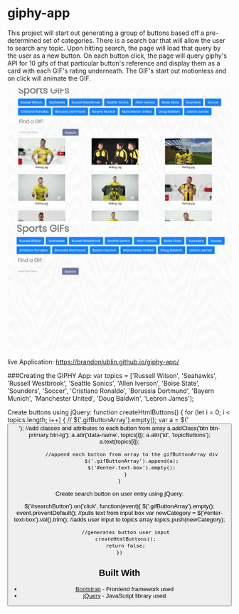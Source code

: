 # giphy-app

This project will start out generating a group of buttons based off a pre-determined set of categories. There is a search bar that will allow the user to search any topic. Upon hitting search, the page will load that query by the user as a new button.
On each button click, the page will query giphy's API for 10 gifs of that particular button's reference and display them as a card with each GIF's rating underneath. The GIF's start out motionless and on click will animate the GIF.



<img src='assets/images/post-click.png'>


<img src='assets/images/initial.png'>


live Application: https://brandonlublin.github.io/giphy-app/




###Creating the GIPHY App:
var topics = ['Russell Wilson', 'Seahawks', 'Russell Westbrook', 'Seattle Sonics', 'Allen Iverson', 'Boise State', 'Sounders', 'Soccer', 'Cristiano Ronaldo', 'Borussia Dortmund', 'Bayern Munich', 'Manchester United', 'Doug Baldwin', 'Lebron James'];

Create buttons using jQuery:
function createHtmlButtons() {
        for (let i = 0; i < topics.length; i++) {
            // $('.gifButtonArray').empty();
            var a = $('<button>');
            //add classes and attributes to each button from array
            a.addClass('btn btn-primary btn-lg');
            a.attr('data-name', topics[i]);
            a.attr('id', 'topicButtons');
            a.text(topics[i]);
        
            //append each button from array to the gifButtonArray div
            $('.gifButtonArray').append(a);
            $('#enter-text-box').empty();
        }
    }

Create search button on user entry using jQuery:

$('#searchButton').on('click', function(event){
        $('.gifButtonArray').empty();
        event.preventDefault();
        //pulls text from input box
        var newCategory = $('#enter-text-box').val().trim();
        //adds user input to topics array 
        topics.push(newCategory);
        
        //generates button user input
        createHtmlButtons();
        return false;
    })

## Built With
* [Bootstrap](https://getbootstrap.com/) - Frontend framework used
* [jQuery](https://jquery.com/) - JavaScript library used